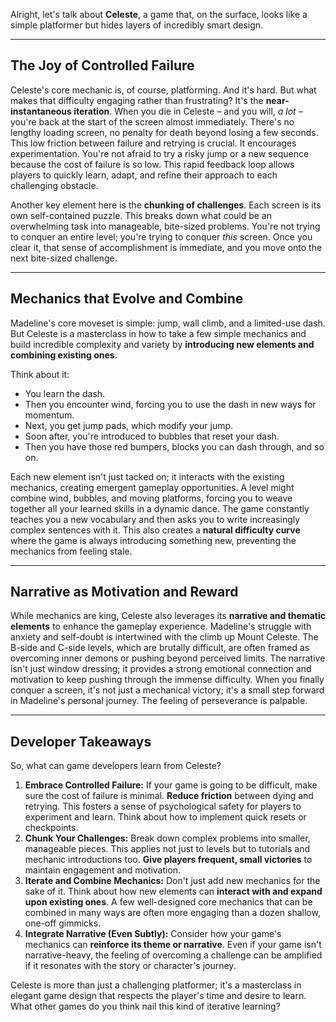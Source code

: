 Alright, let's talk about **Celeste**, a game that, on the surface, looks like a simple platformer but hides layers of incredibly smart design.

---

## The Joy of Controlled Failure

Celeste's core mechanic is, of course, platforming. And it's hard. But what makes that difficulty engaging rather than frustrating? It's the **near-instantaneous iteration**. When you die in Celeste – and you will, *a lot* – you're back at the start of the screen almost immediately. There's no lengthy loading screen, no penalty for death beyond losing a few seconds. This low friction between failure and retrying is crucial. It encourages experimentation. You're not afraid to try a risky jump or a new sequence because the cost of failure is so low. This rapid feedback loop allows players to quickly learn, adapt, and refine their approach to each challenging obstacle.

Another key element here is the **chunking of challenges**. Each screen is its own self-contained puzzle. This breaks down what could be an overwhelming task into manageable, bite-sized problems. You're not trying to conquer an entire level; you're trying to conquer *this* screen. Once you clear it, that sense of accomplishment is immediate, and you move onto the next bite-sized challenge.

---

## Mechanics that Evolve and Combine

Madeline's core moveset is simple: jump, wall climb, and a limited-use dash. But Celeste is a masterclass in how to take a few simple mechanics and build incredible complexity and variety by **introducing new elements and combining existing ones**.

Think about it:
* You learn the dash.
* Then you encounter wind, forcing you to use the dash in new ways for momentum.
* Next, you get jump pads, which modify your jump.
* Soon after, you're introduced to bubbles that reset your dash.
* Then you have those red bumpers, blocks you can dash through, and so on.

Each new element isn't just tacked on; it interacts with the existing mechanics, creating emergent gameplay opportunities. A level might combine wind, bubbles, and moving platforms, forcing you to weave together all your learned skills in a dynamic dance. The game constantly teaches you a new vocabulary and then asks you to write increasingly complex sentences with it. This also creates a **natural difficulty curve** where the game is always introducing something new, preventing the mechanics from feeling stale.

---

## Narrative as Motivation and Reward

While mechanics are king, Celeste also leverages its **narrative and thematic elements** to enhance the gameplay experience. Madeline's struggle with anxiety and self-doubt is intertwined with the climb up Mount Celeste. The B-side and C-side levels, which are brutally difficult, are often framed as overcoming inner demons or pushing beyond perceived limits. The narrative isn't just window dressing; it provides a strong emotional connection and motivation to keep pushing through the immense difficulty. When you finally conquer a screen, it's not just a mechanical victory; it's a small step forward in Madeline's personal journey. The feeling of perseverance is palpable.

---

## Developer Takeaways

So, what can game developers learn from Celeste?

1.  **Embrace Controlled Failure:** If your game is going to be difficult, make sure the cost of failure is minimal. **Reduce friction** between dying and retrying. This fosters a sense of psychological safety for players to experiment and learn. Think about how to implement quick resets or checkpoints.
2.  **Chunk Your Challenges:** Break down complex problems into smaller, manageable pieces. This applies not just to levels but to tutorials and mechanic introductions too. **Give players frequent, small victories** to maintain engagement and motivation.
3.  **Iterate and Combine Mechanics:** Don't just add new mechanics for the sake of it. Think about how new elements can **interact with and expand upon existing ones**. A few well-designed core mechanics that can be combined in many ways are often more engaging than a dozen shallow, one-off gimmicks.
4.  **Integrate Narrative (Even Subtly):** Consider how your game's mechanics can **reinforce its theme or narrative**. Even if your game isn't narrative-heavy, the feeling of overcoming a challenge can be amplified if it resonates with the story or character's journey.

Celeste is more than just a challenging platformer; it's a masterclass in elegant game design that respects the player's time and desire to learn. What other games do you think nail this kind of iterative learning?